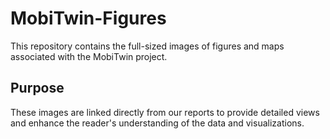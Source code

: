 # MobiTwin-Figures
This repository contains the full-sized images of figures and maps associated with the MobiTwin project. 

## Purpose
These images are linked directly from our reports to provide detailed views and enhance the reader's understanding of the data and visualizations.
